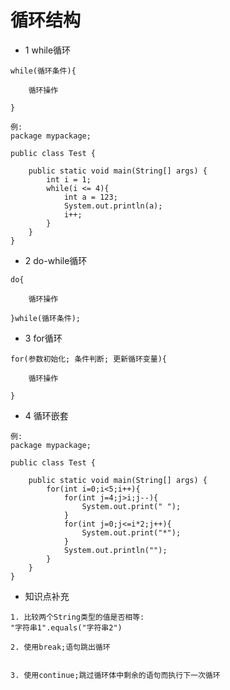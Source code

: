 # 循环结构


- 1 while循环

```
while(循环条件){

    循环操作

}

例:
package mypackage;

public class Test {

	public static void main(String[] args) {
		int i = 1;
		while(i <= 4){
			int a = 123;
			System.out.println(a);
			i++;
		}
	}
}
```


- 2 do-while循环

```
do{

    循环操作

}while(循环条件);
```


- 3 for循环


```
for(参数初始化; 条件判断; 更新循环变量){

    循环操作

}
```


- 4 循环嵌套

```
例:
package mypackage;

public class Test {

	public static void main(String[] args) {
		for(int i=0;i<5;i++){
			for(int j=4;j>i;j--){
				System.out.print(" ");
			}
			for(int j=0;j<=i*2;j++){
				System.out.print("*");
			}
			System.out.println("");
		}
	}
}
```


- 知识点补充

```
1. 比较两个String类型的值是否相等:
"字符串1".equals("字符串2")

2. 使用break;语句跳出循环


3. 使用continue;跳过循环体中剩余的语句而执行下一次循环
```
